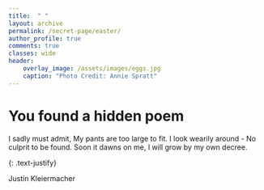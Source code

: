 ```yaml
---
title:  " "
layout: archive
permalink: /secret-page/easter/
author_profile: true
comments: true
classes: wide
header:
    overlay_image: /assets/images/eggs.jpg
    caption: "Photo Credit: Annie Spratt"
---
```


# You found a hidden poem 
 
I sadly must admit,
My pants are too large to fit.
I look wearily around - 
No culprit to be found.
Soon it dawns on me,
I will grow by my own decree.

{: .text-justify}

Justin Kleiermacher